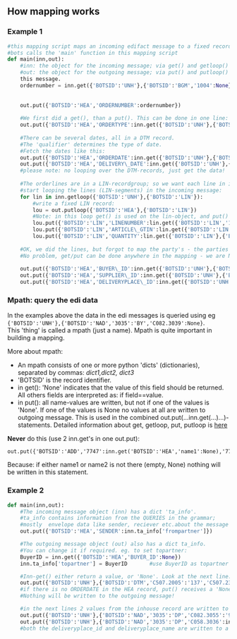 ## How mapping works

### Example 1

```python
#this mapping script maps an incoming edifact message to a fixed record file.
#bots calls the 'main' function in this mapping script 
def main(inn,out): 
	#inn: the object for the incoming message; via get() and getloop() the content of the message can be accessed. 
    #out: the object for the outgoing message; via put() and putloop() content is written for
    this message. 
    ordernumber = inn.get({'BOTSID':'UNH'},{'BOTSID':'BGM','1004':None}) #get the order-number. 
                                                                         #The order-number is in field '1004' of record BGM.
	                                                                     #Record BGM is nested under record UNH.
	out.put({'BOTSID':'HEA','ORDERNUMBER':ordernumber})                  #put the order-number in the outgoing fixed message, field 'ORDERNUMBER' in record HEA.
    
    #We first did a get(), than a put(). This can be done in one line:
	out.put({'BOTSID':'HEA','ORDERTYPE':inn.get({'BOTSID':'UNH'},{'BOTSID':'BGM','C002.1001':None})})
    
	#There can be several dates, all in a DTM record.
    #The 'qualifier' determines the type of date.
    #Fetch the dates like this:
	out.put({'BOTSID':'HEA','ORDERDATE':inn.get({'BOTSID':'UNH'},{'BOTSID':'DTM','C507.2005':'137','C507.2380':None})})   	#get statement ONLY looks for DTM with qualifier 137
	out.put({'BOTSID':'HEA','DELIVERY\_DATE':inn.get({'BOTSID':'UNH'},{'BOTSID':'DTM','C507.2005':'2','C507.2380':None})})
	#please note: no looping over the DTM-records, just get the data! 
    
    #The orderlines are in a LIN-recordgroup; so we want each line in its own fixed LIN-record. 
    #start looping the lines (LIN-segments) in the incoming message: 
    for lin in inn.getloop({'BOTSID':'UNH'},{'BOTSID':'LIN'}): 
    	#write a fixed LIN record: 
        lou = out.putloop({'BOTSID':'HEA'},{'BOTSID':'LIN'}) 
        #Note: in this loop get() is used on the lin-object, and put() is used for the lou-object!
		lou.put({'BOTSID':'LIN','LINENUMBER':lin.get({'BOTSID':'LIN','1082':None})})
		lou.put({'BOTSID':'LIN','ARTICLE\_GTIN':lin.get({'BOTSID':'LIN','C212.7140':None})})
		lou.put({'BOTSID':'LIN','QUANTITY':lin.get({'BOTSID':'LIN'},{'BOTSID':'QTY','C186.6063':'21','C186.6060':None})})
        
	#OK, we did the lines, but forgot to map the party's - the parties are before the lines in the incoming message. 
    #No problem, get/put can be done anywhere in the mapping - we are NOT looping the incoming or outgoing message:
    
	out.put({'BOTSID':'HEA','BUYER\_ID':inn.get({'BOTSID':'UNH'},{'BOTSID':'NAD','3035':'BY','C082.3039':None})})
	out.put({'BOTSID':'HEA','SUPPLIER\_ID':inn.get({'BOTSID':'UNH'},{'BOTSID':'NAD','3035':'SU','C082.3039':None})})
	out.put({'BOTSID':'HEA','DELIVERYPLACE\_ID':inn.get({'BOTSID':'UNH'},{'BOTSID':'NAD','3035':'DP','C082.3039':None})})
```

### Mpath: query the edi data

In the examples above the data in the edi messages is queried using eg
`{'BOTSID':'UNH'},{'BOTSID':'NAD','3035':'BY','C082.3039':None}`.  
This 'thing' is called a mpath (just a name). Mpath is quite important
in building a mapping.

More about mpath:

-   An mpath consists of one or more python 'dicts' (dictionaries),
    separated by commas: *dict1,dict2, dict3*
-   'BOTSID' is the record identifier.
-   in get(): 'None' indicates that the value of this field should be
    returned. All others fields are interpreted as: if field==value.
-   in put(): all name-values are written, but not if one of the values
    is 'None'. If one of the values is None no values at all are written
    to outgoing message. This is used in the combined
    out.put(...inn.get(...)...)-statements.
     Detailed information about get, getloop, put, putloop is
    [here](MappingFunction.md#Get:_retrieve_data_from_message)


**Never** do this (use 2 inn.get's in one out.put):

    out.put({'BOTSID':'ADD','7747':inn.get('BOTSID':'HEA','name1':None),'7749':inn.get('BOTSID':'HEA','name2':None)})} 

Because: if either name1 or name2 is not there (empty, None) nothing
will be written in this statement.


### Example 2

```python
def main(inn,out):
    #The incoming message object (inn) has a dict 'ta_info'. 
    #ta_info contains information from the QUERIES in the grammar;
    #mostly  envelope data like sender, reciever etc.about the message as specified in the grammar (queries, SUBTRANSLATION). 
    out.put({'BOTSID':'HEA','SENDER':inn.ta_info['frompartner']})

    #The outgoing message object (out) also has a dict ta_info. 
    #You can change it if required. eg. to set topartner:
    BuyerID = inn.get({'BOTSID':'HEA','BUYER_ID':None})
    inn.ta_info['topartner'] = BuyerID       #use BuyerID as topartner (when eveloping)

    #Inn-get() either return a value, or 'None'. Look at the next line:
    out.put({'BOTSID':'UNH'},{'BOTSID':'DTM','C507.2005':'137','C507.2380':inn.get({'BOTSID':'HEA','ORDERDATE':None})})    
    #if there is no ORDERDATE in the HEA record, put() receives a 'None'-value. 
    #Nothing will be written to the outgoing message! 

    #in the next lines 2 values from the inhouse record are written to the same record:
    out.put({'BOTSID':'UNH'},{'BOTSID':'NAD','3035':'DP','C082.3055':'9','C082.3039':inn.get({'BOTSID':'HEA','DELIVERYPLACE_ID':None})})
    out.put({'BOTSID':'UNH'},{'BOTSID':'NAD','3035':'DP','C058.3036':inn.get({'BOTSID':'HEA','DELIVERYPLACE_NAME':None})})
    #both the deliveryplace_id and deliveryplace_name are written to a NAD-record with qualifier 'BY .

```
